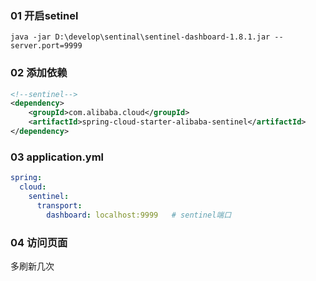 ### 01 开启setinel
`java -jar D:\develop\sentinal\sentinel-dashboard-1.8.1.jar --server.port=9999`

### 02 添加依赖
```xml
<!--sentinel-->
<dependency>
	<groupId>com.alibaba.cloud</groupId>
	<artifactId>spring-cloud-starter-alibaba-sentinel</artifactId>
</dependency>
```

### 03 application.yml
```yml
spring:
  cloud:
    sentinel:
      transport:
        dashboard: localhost:9999   # sentinel端口
```

### 04 访问页面
多刷新几次